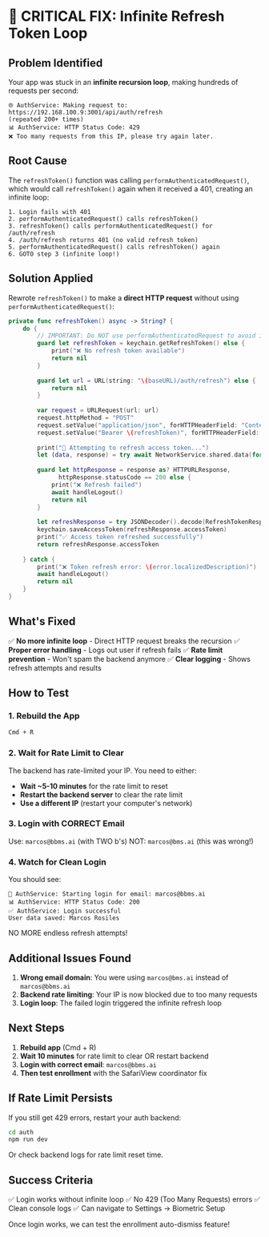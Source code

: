 # 🚨 CRITICAL FIX: Infinite Refresh Token Loop

## Problem Identified

Your app was stuck in an **infinite recursion loop**, making hundreds of requests per second:

```
🌐 AuthService: Making request to: https://192.168.100.9:3001/api/auth/refresh
(repeated 200+ times)
📊 AuthService: HTTP Status Code: 429
❌ Too many requests from this IP, please try again later.
```

## Root Cause

The `refreshToken()` function was calling `performAuthenticatedRequest()`, which would call `refreshToken()` again when it received a 401, creating an infinite loop:

```
1. Login fails with 401
2. performAuthenticatedRequest() calls refreshToken()
3. refreshToken() calls performAuthenticatedRequest() for /auth/refresh
4. /auth/refresh returns 401 (no valid refresh token)
5. performAuthenticatedRequest() calls refreshToken() again
6. GOTO step 3 (infinite loop!)
```

## Solution Applied

Rewrote `refreshToken()` to make a **direct HTTP request** without using `performAuthenticatedRequest()`:

```swift
private func refreshToken() async -> String? {
    do {
        // IMPORTANT: Do NOT use performAuthenticatedRequest to avoid infinite recursion!
        guard let refreshToken = keychain.getRefreshToken() else {
            print("❌ No refresh token available")
            return nil
        }
        
        guard let url = URL(string: "\(baseURL)/auth/refresh") else {
            return nil
        }
        
        var request = URLRequest(url: url)
        request.httpMethod = "POST"
        request.setValue("application/json", forHTTPHeaderField: "Content-Type")
        request.setValue("Bearer \(refreshToken)", forHTTPHeaderField: "Authorization")
        
        print("🔄 Attempting to refresh access token...")
        let (data, response) = try await NetworkService.shared.data(for: request)
        
        guard let httpResponse = response as? HTTPURLResponse,
              httpResponse.statusCode == 200 else {
            print("❌ Refresh failed")
            await handleLogout()
            return nil
        }
        
        let refreshResponse = try JSONDecoder().decode(RefreshTokenResponse.self, from: data)
        keychain.saveAccessToken(refreshResponse.accessToken)
        print("✅ Access token refreshed successfully")
        return refreshResponse.accessToken
        
    } catch {
        print("❌ Token refresh error: \(error.localizedDescription)")
        await handleLogout()
        return nil
    }
}
```

## What's Fixed

✅ **No more infinite loop** - Direct HTTP request breaks the recursion
✅ **Proper error handling** - Logs out user if refresh fails
✅ **Rate limit prevention** - Won't spam the backend anymore
✅ **Clear logging** - Shows refresh attempts and results

## How to Test

### 1. Rebuild the App
```bash
Cmd + R
```

### 2. Wait for Rate Limit to Clear
The backend has rate-limited your IP. You need to either:
- **Wait ~5-10 minutes** for the rate limit to reset
- **Restart the backend server** to clear the rate limit
- **Use a different IP** (restart your computer's network)

### 3. Login with CORRECT Email
Use: `marcos@bbms.ai` (with TWO b's)
NOT: `marcos@bms.ai` (this was wrong!)

### 4. Watch for Clean Login
You should see:
```
🔐 AuthService: Starting login for email: marcos@bbms.ai
📊 AuthService: HTTP Status Code: 200
✅ AuthService: Login successful
User data saved: Marcos Rosiles
```

NO MORE endless refresh attempts!

## Additional Issues Found

1. **Wrong email domain**: You were using `marcos@bms.ai` instead of `marcos@bbms.ai`
2. **Backend rate limiting**: Your IP is now blocked due to too many requests
3. **Login loop**: The failed login triggered the infinite refresh loop

## Next Steps

1. **Rebuild app** (Cmd + R)
2. **Wait 10 minutes** for rate limit to clear OR restart backend
3. **Login with correct email**: `marcos@bbms.ai`
4. **Then test enrollment** with the SafariView coordinator fix

## If Rate Limit Persists

If you still get 429 errors, restart your auth backend:

```bash
cd auth
npm run dev
```

Or check backend logs for rate limit reset time.

## Success Criteria

✅ Login works without infinite loop
✅ No 429 (Too Many Requests) errors
✅ Clean console logs
✅ Can navigate to Settings → Biometric Setup

Once login works, we can test the enrollment auto-dismiss feature!
